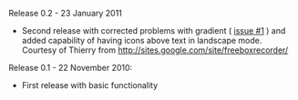 Release 0.2 - 23 January 2011
  * Second release with corrected problems with gradient ( [issue #1](https://code.google.com/p/themissingtabwidget/issues/detail?id=#1) ) and added capability of having icons above text in landscape mode. Courtesy of Thierry from http://sites.google.com/site/freeboxrecorder/

Release 0.1  - 22 November 2010:

  * First release with basic functionality